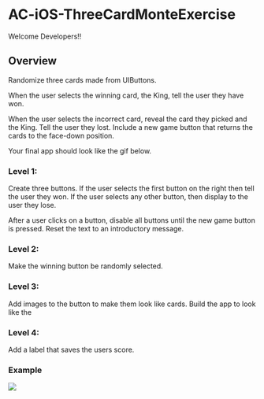 # AC-iOS-ThreeCardMonteExercise


Welcome Developers!!

## Overview

Randomize three cards made from UIButtons. 

When the user selects the winning card, the King, tell the user they have won. 

When the user selects the incorrect card, reveal the card they picked and the King. Tell the user they lost.  Include a new game button that returns the cards to the face-down position. 

Your final app should look like the gif below. 


### Level 1: 

Create three buttons. If the user selects the first button on the right then tell the user they won. If the user selects any other button, then display to the user they lose. 

After a user clicks on a button, disable all buttons until the new game button is pressed. Reset the text to an introductory message.

### Level 2: 

Make the winning button be randomly selected.


### Level 3: 

Add images to the button to make them look like cards. Build the app to look like the 

### Level 4: 

Add a label that saves the users score. 

### Example

![](https://media.giphy.com/media/l378eqDtQVUCawcTu/giphy.gif)


